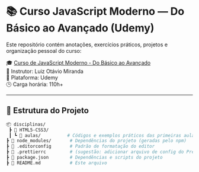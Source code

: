 # 📚 Curso JavaScript Moderno — Do Básico ao Avançado (Udemy)

Este repositório contém anotações, exercícios práticos, projetos e organização pessoal do curso:

🎓 [Curso de JavaScript Moderno - Do Básico ao Avançado](https://www.udemy.com/course/curso-de-javascript-moderno-do-basico-ao-avancado/)  
📌 Instrutor: Luiz Otávio Miranda  
🧠 Plataforma: Udemy  
🕒 Carga horária: 110h+

---

## 📁 Estrutura do Projeto

```bash
📦 disciplinas/
 ┣ 📂 HTML5-CSS3/
 ┃ ┗ 📂 aulas/          # Códigos e exemplos práticos das primeiras aulas
┣ 📂 node_modules/       # Dependências do projeto (geradas pelo npm)
┣ 📜 .editorconfig       # Padrão de formatação do editor
┣ 📜 .prettierrc         # (sugestão: adicionar arquivo de config do Prettier)
┣ 📜 package.json        # Dependências e scripts do projeto
┣ 📜 README.md           # Este arquivo
